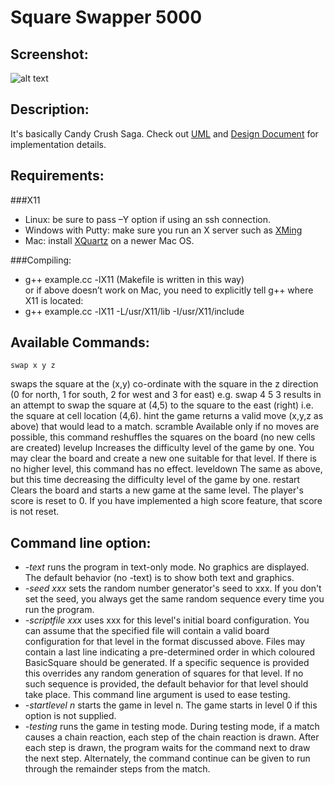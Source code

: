 Square Swapper 5000
================
Screenshot:
----------------
![alt text](http://dongwoo1005.github.io./image/SquareSwapper.png "SquareSwapper")

Description:
----------------
It's basically Candy Crush Saga.
Check out [UML](http://dongwoo1005.github.io./pdf/uml.pdf) and [Design Document](http://dongwoo1005.github.io./pdf/finalDesignDoc.pdf) for implementation details.

Requirements:
----------------
###X11
- Linux: be sure to pass –Y option if using an ssh connection.
- Windows with Putty: make sure you run an X server such as [XMing](http://sourceforge.net/projects/xming/)
- Mac: install [XQuartz](http://xquartz.macosforge.org/landing/) on a newer Mac OS.

###Compiling:
- g++ example.cc -lX11 (Makefile is written in this way)
<br> or if above doesn’t work on Mac, you need to explicitly tell g++ where X11 is located:
- g++ example.cc -lX11 -L/usr/X11/lib -I/usr/X11/include

Available Commands:
--------------------
	swap x y z
swaps the square at the (x,y) co-ordinate with the square in the z direction (0 for north, 1 for south, 2 for west and 3 for east) e.g. swap 4 5 3 results in an attempt to swap the square at (4,5) to the square to the east (right) i.e. the square at cell location (4,6).
	hint
the game returns a valid move (x,y,z as above) that would lead to a match.
	scramble
Available only if no moves are possible, this command reshuffles the squares on the board (no new cells are created)
	levelup
Increases the difficulty level of the game by one. You may clear the board and create a new one suitable for that level. If there is no higher level, this command has no effect.
	leveldown
The same as above, but this time decreasing the difficulty level of the game by one.
	restart
Clears the board and starts a new game at the same level. The player's score is reset to 0. If you have implemented a high score feature, that score is not reset.

Command line option:
---------------------
- *-text* runs the program in text-only mode. No graphics are displayed. The default behavior (no -text) is to show both text and graphics.
- *-seed xxx* sets the random number generator's seed to xxx. If you don't set the seed, you always get the same random sequence every time you run the program.
- *-scriptfile xxx* uses xxx for this level's initial board configuration. You can assume that the specified file will contain a valid board configuration for that level in the format discussed above. Files may contain a last line indicating a pre-determined order in which coloured BasicSquare should be generated. If a specific sequence is provided this overrides any random generation of squares for that level. If no such sequence is provided, the default behavior for that level should take place. This command line argument is used to ease testing.
- *-startlevel n* starts the game in level n. The game starts in level 0 if this option is not supplied.
- *-testing* runs the game in testing mode. During testing mode, if a match causes a chain reaction, each step of the chain reaction is drawn. After each step is drawn, the program waits for the command next to draw the next step. Alternately, the command continue can be given to run through the remainder steps from the match.